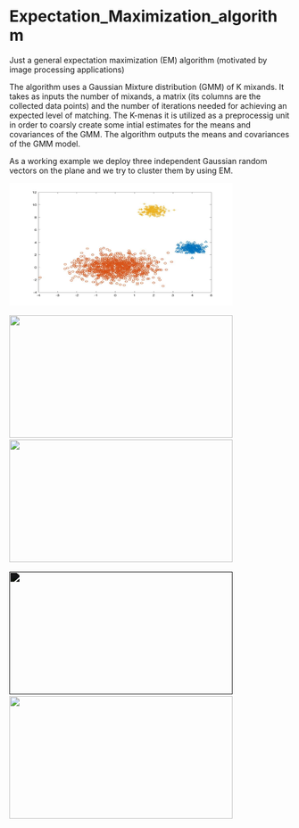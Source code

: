 # Expectation_Maximization_algorithm
Just a general expectation maximization (EM) algorithm (motivated by image processing applications)

The algorithm uses a Gaussian Mixture distribution (GMM) of K mixands. 
It takes as inputs the number of mixands, a matrix (its columns 
are the collected data points) and the number of iterations needed 
for achieving an expected level of matching. The K-menas it is utilized as 
a preprocessig unit in order to coarsly create some intial estimates for the means and 
covariances of the GMM. The algorithm outputs the means and covariances of the GMM model. 

As a working example we deploy three independent Gaussian random vectors 
on the plane and we try to cluster them by using EM. 

<p float="left">
  <img src="figs_jpg/clustered_data.jpg" width="400" height="220"/> 
</p>

<p float="left">
  <img src="figures_png/WX.png" width="400" height="220"/>
  <img src="figures_png/WXmodel.png" width="400" height="220"/> 
</p>

<p float="left">
  <img src="figures_png/WY.png" width="400" height="220" style="filter: brightness(0.1);"/>
  <img src="figures_png/WYmodel.png" width="400" height="220"/> 
</p>
